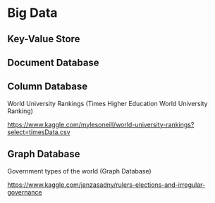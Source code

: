 # Big Data

## Key-Value Store

## Document Database

## Column Database

World University Rankings (Times Higher Education World University Ranking)

https://www.kaggle.com/mylesoneill/world-university-rankings?select=timesData.csv

## Graph Database

Government types of the world (Graph Database)

https://www.kaggle.com/janzasadny/rulers-elections-and-irregular-governance
